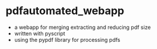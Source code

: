 # pdfautomated_webapp
- a webapp for merging extracting and reducing pdf size
- written with pyscript 
- using the pypdf library for processing pdfs
